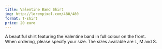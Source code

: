 ```yaml
---
title: Valentine Band Shirt
img: http://lorempixel.com/480/480
format: T-shirt
price: 20 euro
---
```


A beautiful shirt featuring the Valentine band in full colour on the front. When ordering, please specify your size. The sizes available are L, M and S. 